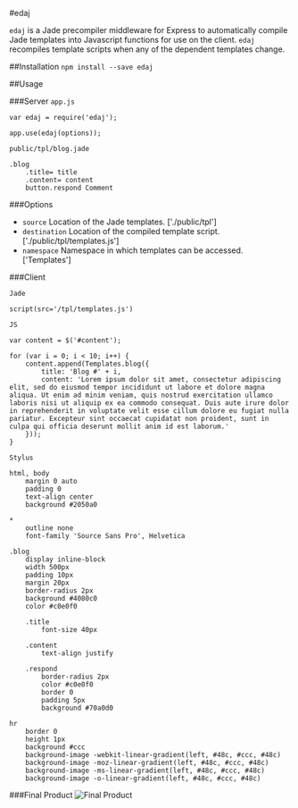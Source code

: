 #edaj

`edaj` is a Jade precompiler middleware for Express to automatically compile Jade templates into Javascript functions for use on the client. `edaj` recompiles template scripts when any of the dependent templates change.

##Installation
`npm install --save edaj`

##Usage

###Server
`app.js`

```
var edaj = require('edaj');

app.use(edaj(options));
```

`public/tpl/blog.jade`

```
.blog
	.title= title
	.content= content
	button.respond Comment
```

###Options
- `source` Location of the Jade templates. ['./public/tpl']
- `destination` Location of the compiled template script. ['./public/tpl/templates.js']
- `namespace` Namespace in which templates can be accessed. ['Templates']

###Client

`Jade`

```
script(src='/tpl/templates.js')
```

`JS`

```
var content = $('#content');

for (var i = 0; i < 10; i++) {
	content.append(Templates.blog({
		title: 'Blog #' + i,
		content: 'Lorem ipsum dolor sit amet, consectetur adipiscing elit, sed do eiusmod tempor incididunt ut labore et dolore magna aliqua. Ut enim ad minim veniam, quis nostrud exercitation ullamco laboris nisi ut aliquip ex ea commodo consequat. Duis aute irure dolor in reprehenderit in voluptate velit esse cillum dolore eu fugiat nulla pariatur. Excepteur sint occaecat cupidatat non proident, sunt in culpa qui officia deserunt mollit anim id est laborum.'
	}));
}
```

`Stylus`

```
html, body
	margin 0 auto
	padding 0
	text-align center
	background #2050a0

*
	outline none
	font-family 'Source Sans Pro', Helvetica

.blog
	display inline-block
	width 500px
	padding 10px
	margin 20px
	border-radius 2px
	background #4080c0
	color #c0e0f0

	.title
		font-size 40px

	.content
		text-align justify

	.respond
		border-radius 2px
		color #c0e0f0
		border 0
		padding 5px
		background #70a0d0

hr
	border 0
	height 1px
	background #ccc
	background-image -webkit-linear-gradient(left, #48c, #ccc, #48c)
	background-image -moz-linear-gradient(left, #48c, #ccc, #48c)
	background-image -ms-linear-gradient(left, #48c, #ccc, #48c)
	background-image -o-linear-gradient(left, #48c, #ccc, #48c)
```

###Final Product
![Final Product](http://i.imgur.com/TK4O6CD.png)
